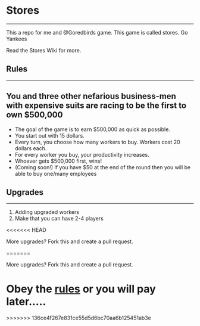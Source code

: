 # Stores
<hr/>
This a repo for me and @Goredbirds game. This game is called stores. Go Yankees

Read the Stores Wiki for more.

## Rules
<hr/>
<h2>You and three other nefarious business-men with expensive suits are racing to be the first to own $500,000</h2>
<ul id="rules">
<li>The goal of the game is to earn $500,000 as quick as possible.</li>
<li>You start out with 15 dollars.</li>
<li>Every turn, you choose how many workers to buy. Workers cost 20 dollars each.</li>
<li>For every worker you buy, your productivity increases.</li>
<li>Whoever gets $500,000 first, wins!</li>
<li>(Coming soon!) If you have $50 at the end of the round then you will be able to buy one/many employees</li>
</ul>

## Upgrades
<hr/>
<ol>
<li>Adding upgraded workers</li>
<li>Make that you can have 2-4 players</li>
</ol>
<<<<<<< HEAD
<p>More upgrades? Fork this and create a pull request.</p>
=======
<p>More upgrades? Fork this and create a pull request.</p>
<h1>Obey the <a href="#rules">rules</a> or you will pay later.....</h1>
>>>>>>> 136ce4f267e831ce55d5d6bc70aa6b125451ab3e

